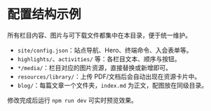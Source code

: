 # 配置结构示例

所有栏目内容、图片与可下载文件都集中在本目录，便于统一维护。

- `site/config.json`：站点导航、Hero、终端命令、入会表单等。
- `highlights/`、`activities/` 等：各栏目文本、顺序与按钮。
- `*/media/`：栏目对应的图片资源，直接替换或新增即可。
- `resources/library/`：上传 PDF/文档后会自动出现在资源卡片中。
- `blog/`：每篇文章一个文件夹，`index.md` 为正文，配图放在同级目录。

修改完成后运行 `npm run dev` 可实时预览效果。
